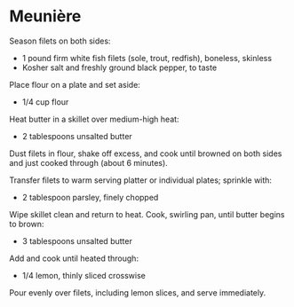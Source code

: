 Meunière
========

Season filets on both sides:

- 1 pound firm white fish filets (sole, trout, redfish), boneless, skinless
- Kosher salt and freshly ground black pepper, to taste

Place flour on a plate and set aside:

- 1/4 cup flour

Heat butter in a skillet over medium-high heat:

- 2 tablespoons unsalted butter

Dust filets in flour, shake off excess, and cook until browned on both sides and just cooked through (about 6 minutes).

Transfer filets to warm serving platter or individual plates; sprinkle with:

- 2 tablespoon parsley, finely chopped

Wipe skillet clean and return to heat. Cook, swirling pan, until butter begins to brown:

- 3 tablespoons unsalted butter

Add and cook until heated through:

- 1/4 lemon, thinly sliced crosswise

Pour evenly over filets, including lemon slices, and serve immediately.
